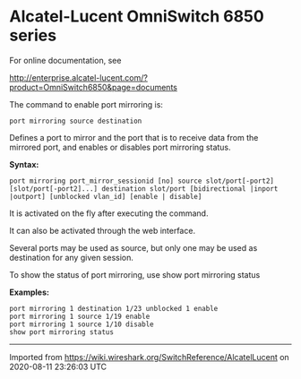 # Alcatel-Lucent OmniSwitch 6850 series

For online documentation, see

<http://enterprise.alcatel-lucent.com/?product=OmniSwitch6850&page=documents>

The command to enable port mirroring is:

    port mirroring source destination

Defines a port to mirror and the port that is to receive data from the mirrored port, and enables or disables port mirroring status.

**Syntax:**

    port mirroring port_mirror_sessionid [no] source slot/port[-port2] [slot/port[-port2]...] destination slot/port [bidirectional |inport |outport] [unblocked vlan_id] [enable | disable]

It is activated on the fly after executing the command.

It can also be activated through the web interface.

Several ports may be used as source, but only one may be used as destination for any given session.

To show the status of port mirroring, use show port mirroring status

**Examples:**

    port mirroring 1 destination 1/23 unblocked 1 enable
    port mirroring 1 source 1/19 enable
    port mirroring 1 source 1/10 disable
    show port mirroring status

---

Imported from https://wiki.wireshark.org/SwitchReference/AlcatelLucent on 2020-08-11 23:26:03 UTC
